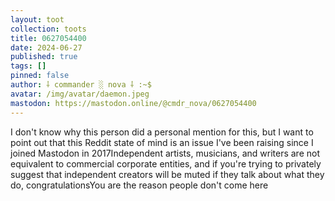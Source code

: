 ```yaml
---
layout: toot
collection: toots
title: 0627054400
date: 2024-06-27
published: true
tags: []
pinned: false
author: ⸸ commander ░ nova ⸸ :~$
avatar: /img/avatar/daemon.jpeg
mastodon: https://mastodon.online/@cmdr_nova/0627054400
---
```


I don't know why this person did a personal mention for this, but I want to point out that this Reddit state of mind is an issue I've been raising since I joined Mastodon in 2017Independent artists, musicians, and writers are not equivalent to commercial corporate entities, and if you're trying to privately suggest that independent creators will be muted if they talk about what they do, congratulationsYou are the reason people don't come here
